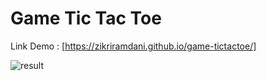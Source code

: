 # Game Tic Tac Toe

Link Demo : [https://zikriramdani.github.io/game-tictactoe/]

![result](https://zikriramdani.github.io/game-tictactoe/blob/master/ScreenShot.png)